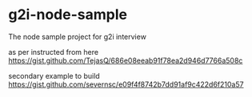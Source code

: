 # g2i-node-sample
The node sample project for g2i interview

as per instructed from here https://gist.github.com/TejasQ/686e08eeab91f78ea2d946d7766a508c

secondary example to build https://gist.github.com/severnsc/e09f4f8742b7dd91af9c422d6f210a57

